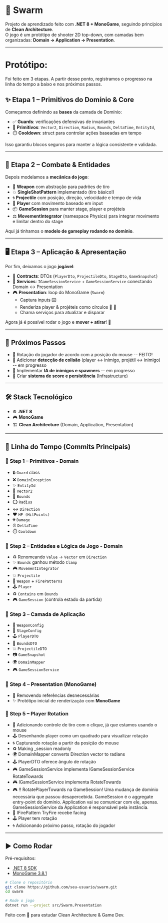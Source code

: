 # 🐝 Swarm

Projeto de aprendizado feito com **.NET 8 + MonoGame**, seguindo princípios de **Clean Architecture**.  
O jogo é um protótipo de shooter 2D top-down, com camadas bem organizadas: **Domain → Application → Presentation**.  

---
# Protótipo:
Foi feito em 3 etapas. A partir desse ponto, registramos o progresso na linha do tempo a baixo e nos próximos passos.

## ✨ Etapa 1 – Primitivos do Domínio & Core
Começamos definindo as **bases** da camada de Domínio:

- ✅ **Guards**: verificações defensivas de invariantes
- 🧩 **Primitivos**: `Vector2`, `Direction`, `Radius`, `Bounds`, `DeltaTime`, `EntityId`, 
- ⏱️ **Cooldown**: struct para controlar ações baseadas em tempo

Isso garantiu blocos seguros para manter a lógica consistente e validada.

---

## 🎯 Etapa 2 – Combate & Entidades
Depois modelamos a **mecânica do jogo**:

- 🔫 **Weapon** com abstração para padrões de tiro
- 💥 **SingleShotPattern** implementado (tiro básico!)
- 🌀 **Projectile** com posição, direção, velocidade e tempo de vida
- 🧍 **Player** com movimento baseado em input
- 📦 **GameSession** para manter stage, player e projéteis
- ⚖️ **MovementIntegrator** (namespace Physics) para integrar movimento e limitar dentro do stage

Aqui já tínhamos o **modelo de gameplay rodando no domínio**.

---

## 🖥️ Etapa 3 – Aplicação & Apresentação
Por fim, deixamos o jogo **jogável**:

- 📜 **Contracts**: DTOs (`PlayerDto`, `ProjectileDto`, `StageDto`, `GameSnapshot`)  
- 🔌 **Services**: `IGameSessionService` + `GameSessionService` conectando Domain ↔ Presentation
- 🎮 **Presentation**: loop do MonoGame (`Swarm`)  
  - Captura inputs ⌨️  
  - Renderiza player & projéteis como círculos 🔵 🔴  
  - Chama serviços para atualizar e disparar  

Agora já é possível rodar o jogo e **mover + atirar**! 🚀

---

## 🚧 Próximos Passos
- 🔄 Rotação do jogador de acordo com a posição do mouse -- FEITO!  
- 🤝 Adicionar **detecção de colisão** (player ↔ inimigo, projétil ↔ inimigo) -- em progresso  
- 🧠 Implementar **IA de inimigos e spawners** -- em progresso
- 💾 Criar **sistema de score e persistência** (Infrastructure)


---

## 🛠️ Stack Tecnológico
- ⚙️ **.NET 8**
- 🎮 **MonoGame**
- 🏗️ **Clean Architecture** (Domain, Application, Presentation)

---

## 📜 Linha do Tempo (Commits Principais)

### 🔹 Step 1 – Primitivos - Domain
- :lock: `Guard` class  
- :x: `DomainException`  
- :sparkles: `EntityId`  
- :triangular_ruler: `Vector2`  
- :straight_ruler: `Bounds`  
- :o: `Radius`  
- :left_right_arrow: `Direction`  
- :heart: `HP (HitPoints)`  
- :broken_heart: `Damage`  
- :alarm_clock: `DeltaTime`  
- :stopwatch: `Cooldown`

### 🔹 Step 2 – Entidades e Lógica de Jogo - Domain
- :recycle: Renomeando `Value` → `Vector` em `Direction`  
- :sparkles: `Bounds` ganhou método `Clamp`  
- :video_game: `MovementIntegrator`  
- :boom: `Projectile`  
- :gun: `Weapon` + `FirePatterns`  
- :joystick: `Player`  
- :recycle: `Contains` em `Bounds`  
- :video_game: `GameSession` (controla estado da partida)

### 🔹 Step 3 – Camada de Aplicação
- :gun: `WeaponConfig`  
- :art: `StageConfig`  
- :joystick: `PlayerDTO`  
- :straight_ruler: `BoundsDTO`  
- :boom: `ProjectileDTO`  
- :camera: `GameSnapshot`  
- :earth_africa: `DomainMapper`  
- :video_game: `GameSessionService`

### 🔹 Step 4 – Presentation (MonoGame)
- :broom: Removendo referências desnecessárias  
- :sparkles: Protótipo inicial de renderização com **MonoGame**

### 🔹 Step 5 – Player Rotation
- :gun: Adicionando controle de tiro com o clique, já que estamos usando o mouse  
- :joystick: Desenhando player como um quadrado para visualizar rotação  
- :cyclone: Capturando rotação a partir da posição do mouse  
- :recycle: Making _session readonly  
- :earth_africa: DomainMapper converts Direction vector to radians  
- :joystick: PlayerDTO oferece ângulo de rotação  
- :video_game: GameSessionService implementa IGameSessionService RotateTowards  
- :video_game: IGameSessionService implementa RotateTowards  
- :video_game: :bangbang: RotatePlayerTowards na GameSession! Uma mudança de domínio necessária que passou desapercebida. GameSession é o aggregate entry-point do domínio. Application vai se comunicar com ele, apenas. GameSessionService da Application é responsável pela instância.  
- :gun: IFirePattern TryFire recebe facing  
- :joystick: Player tem rotação  
- :cyclone: Adicionando próximo passo, rotação do jogador  


---

## ▶️ Como Rodar

Pré-requisitos:
- [.NET 8 SDK](https://dotnet.microsoft.com/en-us/download/dotnet/8.0)
- [MonoGame 3.8.1](https://monogame.net/)

```bash
# Clone o repositório
git clone https://github.com/seu-usuario/swarm.git
cd swarm

# Rode o jogo
dotnet run --project src/Swarm.Presentation
```

Feito com 💙 para estudar Clean Architecture & Game Dev.  
